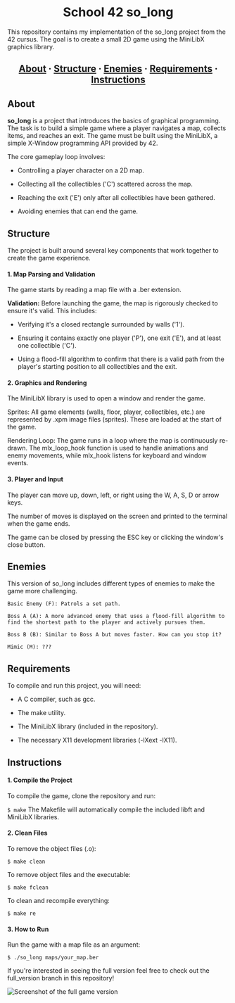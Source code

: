 <h1 align="center">School 42 so_long</h1>

This repository contains my implementation of the so_long project from the 42 cursus. The goal is to create a small 2D game using the MiniLibX graphics library.

<h2 align="center">
    <a href="#about">About</a>
    <span> · </span>
    <a href="#structure">Structure</a>
    <span> · </span>
<a href="#enemies">Enemies</a>
    <span> · </span>
    <a href="#requirements">Requirements</a>
    <span> · </span>
    <a href="#instructions">Instructions</a>
</h2>

## About

**so_long** is a project that introduces the basics of graphical programming. The task is to build a simple game where a player navigates a map, collects items, and reaches an exit. The game must be built using the MiniLibX, a simple X-Window programming API provided by 42.

The core gameplay loop involves:

* Controlling a player character on a 2D map.

* Collecting all the collectibles ('C') scattered across the map.

* Reaching the exit ('E') only after all collectibles have been gathered.

* Avoiding enemies that can end the game.

## Structure

The project is built around several key components that work together to create the game experience.
#### 1. Map Parsing and Validation

The game starts by reading a map file with a .ber extension.

**Validation:** Before launching the game, the map is rigorously checked to ensure it's valid. This includes:

* Verifying it's a closed rectangle surrounded by walls ('1').

* Ensuring it contains exactly one player ('P'), one exit ('E'), and at least one collectible ('C').

* Using a flood-fill algorithm to confirm that there is a valid path from the player's starting position to all collectibles and the exit.

#### 2. Graphics and Rendering

The MiniLibX library is used to open a window and render the game.

Sprites: All game elements (walls, floor, player, collectibles, etc.) are represented by .xpm image files (sprites). These are loaded at the start of the game.

Rendering Loop: The game runs in a loop where the map is continuously re-drawn. The mlx_loop_hook function is used to handle animations and enemy movements, while mlx_hook listens for keyboard and window events.

#### 3. Player and Input

The player can move up, down, left, or right using the W, A, S, D or arrow keys.

The number of moves is displayed on the screen and printed to the terminal when the game ends.

The game can be closed by pressing the ESC key or clicking the window's close button.

## Enemies

This version of so_long includes different types of enemies to make the game more challenging.

    Basic Enemy (F): Patrols a set path.

    Boss A (A): A more advanced enemy that uses a flood-fill algorithm to find the shortest path to the player and actively pursues them.

    Boss B (B): Similar to Boss A but moves faster. How can you stop it?

    Mimic (M): ???

## Requirements

To compile and run this project, you will need:

* A C compiler, such as gcc.

* The make utility.

* The MiniLibX library (included in the repository).

* The necessary X11 development libraries (-lXext -lX11).

## Instructions
#### 1. Compile the Project

To compile the game, clone the repository and run:

```$ make```
The Makefile will automatically compile the included libft and MiniLibX libraries.

#### 2. Clean Files

To remove the object files (.o):

```$ make clean```

To remove object files and the executable:

```$ make fclean```

To clean and recompile everything:

```$ make re```

#### 3. How to Run

Run the game with a map file as an argument:

```$ ./so_long maps/your_map.ber```

If you're interested in seeing the full version feel free to check out the full_version branch in this repository!

![Screenshot of the full game version](ScreenshotSL.png)
